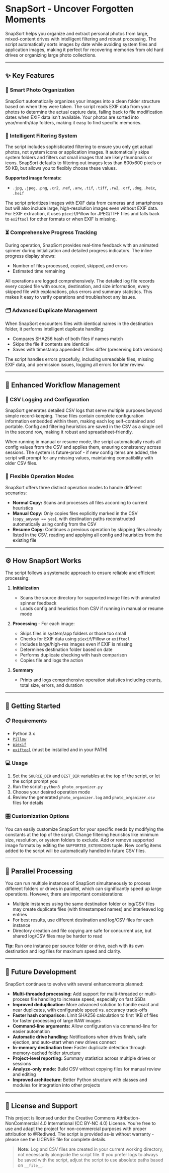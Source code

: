 # SnapSort - Uncover Forgotten Moments

SnapSort helps you organize and extract personal photos from large, mixed-content drives with intelligent filtering and robust processing. The script automatically sorts images by date while avoiding system files and application images, making it perfect for recovering memories from old hard drives or organizing large photo collections.

---

## ✨ Key Features

### 📅 Smart Photo Organization
SnapSort automatically organizes your images into a clean folder structure based on when they were taken. The script reads EXIF data from your photos to determine the actual capture date, falling back to file modification dates when EXIF data isn't available. Your photos are sorted into year/month/day folders, making it easy to find specific memories.

### 🧠 Intelligent Filtering System
The script includes sophisticated filtering to ensure you only get actual photos, not system icons or application images. It automatically skips system folders and filters out small images that are likely thumbnails or icons. SnapSort defaults to filtering out images less than 600x600 pixels or 50 KB, but allows you to flexibly choose these values.

**Supported image formats:**
- `.jpg`, `.jpeg`, `.png`, `.cr2`, `.nef`, `.arw`, `.tif`, `.tiff`, `.rw2`, `.orf`, `.dng`, `.heic`, `.heif`

The script prioritizes images with EXIF data from cameras and smartphones but will also include large, high-resolution images even without EXIF data. For EXIF extraction, it uses `piexif`/Pillow for JPEG/TIFF files and falls back to `exiftool` for other formats or when EXIF is missing.

### ⏳ Comprehensive Progress Tracking
During operation, SnapSort provides real-time feedback with an animated spinner during initialization and detailed progress indicators. The inline progress display shows:
- Number of files processed, copied, skipped, and errors
- Estimated time remaining

All operations are logged comprehensively. The detailed log file records every copied file with source, destination, and size information, every skipped file with explanations, plus errors and summary statistics. This makes it easy to verify operations and troubleshoot any issues.

### 🗂️ Advanced Duplicate Management
When SnapSort encounters files with identical names in the destination folder, it performs intelligent duplicate handling:
- Compares SHA256 hash of both files if names match
- Skips the file if contents are identical
- Saves with timestamp appended if files differ (preserving both versions)

The script handles errors gracefully, including unreadable files, missing EXIF data, and permission issues, logging all errors for later review.

---

## 🔧 Enhanced Workflow Management

### 📝 CSV Logging and Configuration
SnapSort generates detailed CSV logs that serve multiple purposes beyond simple record-keeping. These files contain complete configuration information embedded within them, making each log self-contained and portable. Config and filtering heuristics are saved in the CSV as a single cell in the second row, making it robust and spreadsheet-friendly.

When running in manual or resume mode, the script automatically reads all config values from the CSV and applies them, ensuring consistency across sessions. The system is future-proof - if new config items are added, the script will prompt for any missing values, maintaining compatibility with older CSV files.

### 🔄 Flexible Operation Modes
SnapSort offers three distinct operation modes to handle different scenarios:

- **Normal Copy:** Scans and processes all files according to current heuristics
- **Manual Copy:** Only copies files explicitly marked in the CSV (`copy_anyway == yes`), with destination paths reconstructed automatically using config from the CSV
- **Resume Copy:** Continues a previous operation by skipping files already listed in the CSV, reading and applying all config and heuristics from the existing file

---

## ⚙️ How SnapSort Works

The script follows a systematic approach to ensure reliable and efficient processing:

1. **Initialization**
   - Scans the source directory for supported image files with animated spinner feedback
   - Loads config and heuristics from CSV if running in manual or resume mode

2. **Processing** - For each image:
   - Skips files in system/app folders or those too small
   - Checks for EXIF data using `piexif`/Pillow or `exiftool`
   - Includes large/high-res images even if EXIF is missing
   - Determines destination folder based on date
   - Performs duplicate checking with hash comparison
   - Copies file and logs the action

3. **Summary**
   - Prints and logs comprehensive operation statistics including counts, total size, errors, and duration

---

## 🚀 Getting Started

### 📋 Requirements
- Python 3.x
- [`Pillow`](https://pypi.org/project/Pillow/)
- [`piexif`](https://pypi.org/project/piexif/)
- [`exiftool`](https://exiftool.org/) (must be installed and in your PATH)

### 💻 Usage
1. Set the `SOURCE_DIR` and `DEST_DIR` variables at the top of the script, or let the script prompt you
2. Run the script: `python3 photo_organizer.py`
3. Choose your desired operation mode
4. Review the generated `photo_organizer.log` and `photo_organizer.csv` files for details

### 🎛️ Customization Options
You can easily customize SnapSort for your specific needs by modifying the constants at the top of the script. Change filtering heuristics like minimum size, resolution, or system folders to exclude. Add or remove supported image formats by editing the `SUPPORTED_EXTENSIONS` tuple. New config items added to the script will be automatically handled in future CSV files.

---

## 🔀 Parallel Processing

You can run multiple instances of SnapSort simultaneously to process different folders or drives in parallel, which can significantly speed up large operations. However, there are important considerations:

- Multiple instances using the same destination folder or log/CSV files may create duplicate files (with timestamped names) and interleaved log entries
- For best results, use different destination and log/CSV files for each instance
- Directory creation and file copying are safe for concurrent use, but shared log/CSV files may be harder to read

**Tip:** Run one instance per source folder or drive, each with its own destination and log files for maximum speed and clarity.

---

## 🔮 Future Development

SnapSort continues to evolve with several enhancements planned:

- **Multi-threaded processing:** Add support for multi-threaded or multi-process file handling to increase speed, especially on fast SSDs
- **Improved deduplication:** More advanced solution to handle exact and near duplicates, with configurable speed vs. accuracy trade-offs
- **Faster hash comparison:** Limit SHA256 calculation to first 1KB of files for faster processing of large RAW images
- **Command-line arguments:** Allow configuration via command-line for easier automation
- **Automatic drive handling:** Notifications when drives finish, safe ejection, and auto-start when new drives connect
- **In-memory destination tree:** Faster duplicate detection through memory-cached folder structure
- **Project-level reporting:** Summary statistics across multiple drives or sessions
- **Analyze-only mode:** Build CSV without copying files for manual review and editing
- **Improved architecture:** Better Python structure with classes and modules for integration into other projects

---

## 📄 License and Support

This project is licensed under the Creative Commons Attribution-NonCommercial 4.0 International (CC BY-NC 4.0) License. You're free to use and adapt the project for non-commercial purposes with proper attribution to @Rediwed. The script is provided as-is without warranty - please see the LICENSE file for complete details.

> **Note:** Log and CSV files are created in your current working directory, not necessarily alongside the script file. If you prefer logs to always be saved with the script, adjust the script to use absolute paths based on `__file__`.
